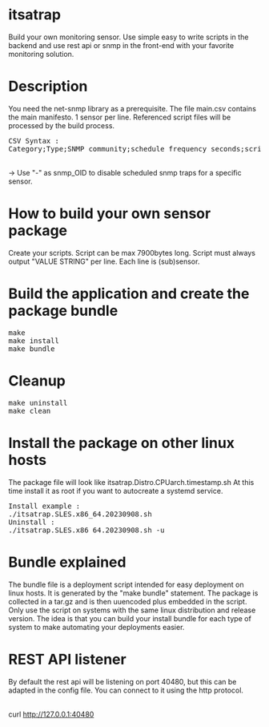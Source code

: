 # itsatrap
Build your own monitoring sensor. Use simple easy to write scripts in the backend and use rest api or snmp in the front-end with your favorite monitoring solution.

# Description
You need the net-snmp library as a prerequisite.
The file main.csv contains the main manifesto. 1 sensor per line.
Referenced script files will be processed by the build process.

<pre>CSV Syntax :
Category;Type;SNMP_community;schedule_frequency_seconds;script_file;snmp_OID;
</pre>
<br />
-> Use "-" as snmp_OID to disable scheduled snmp traps for a specific sensor.
<br />

# How to build your own sensor package
Create your scripts. Script can be max 7900bytes long. Script must always output "VALUE STRING" per line. Each line is (sub)sensor.

# Build the application and create the package bundle
<pre>make
make install
make bundle</pre>

# Cleanup
<pre>make uninstall
make clean</pre>

# Install the package on other linux hosts
The package file will look like itsatrap.Distro.CPUarch.timestamp.sh
At this time install it as root if you want to autocreate a systemd service.
<pre>Install example :
./itsatrap.SLES.x86_64.20230908.sh
Uninstall :
./itsatrap.SLES.x86_64.20230908.sh -u
</pre>

# Bundle explained
The bundle file is a deployment script intended for easy deployment on linux hosts.
It is generated by the "make bundle" statement. The package is collected in a tar.gz and is then uuencoded plus embedded in the script.
Only use the script on systems with the same linux distribution and release version. The idea is that you can build your install bundle for each type of system to make automating your deployments easier.

# REST API listener
By default the rest api will be listening on port 40480, but this can be adapted in the config file.
You can connect to it using the http protocol.

<br />curl http://127.0.0.1:40480

